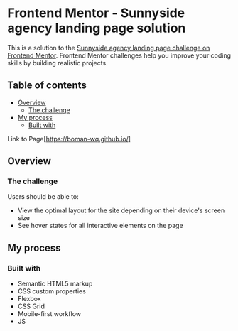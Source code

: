 # Frontend Mentor - Sunnyside agency landing page solution

This is a solution to the [Sunnyside agency landing page challenge on Frontend Mentor](https://www.frontendmentor.io/challenges/sunnyside-agency-landing-page-7yVs3B6ef). Frontend Mentor challenges help you improve your coding skills by building realistic projects.

## Table of contents

- [Overview](#overview)
  - [The challenge](#the-challenge)
- [My process](#my-process)
  - [Built with](#built-with)

Link to Page[https://boman-wq.github.io/]
## Overview

### The challenge

Users should be able to:

- View the optimal layout for the site depending on their device's screen size
- See hover states for all interactive elements on the page
## My process

### Built with

- Semantic HTML5 markup
- CSS custom properties
- Flexbox
- CSS Grid
- Mobile-first workflow
- JS




